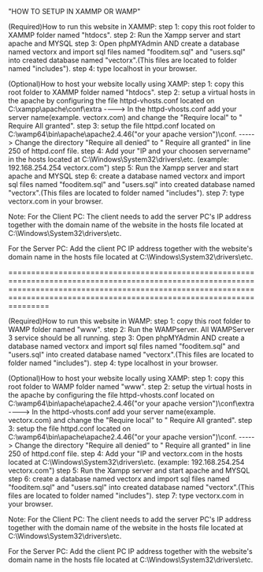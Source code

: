 <!--
@University Project: Saint Louis University PHILIPPINES(SAMCIS)
@Authors: VectorX Group
@Date: 12/14/2020
@Version: 1.0
-->
"HOW TO SETUP IN XAMMP OR WAMP"

(Required)How to run this website in XAMMP:
step 1: copy this root folder to XAMMP folder named "htdocs". 
step 2: Run the Xampp server and start apache and MYSQL
step 3: Open phpMYAdmin AND create a database named vectorx and import sql files named "fooditem.sql" and "users.sql" into created database named "vectorx".(This files are located to folder named "includes"). 
step 4: type localhost in your browser. 

(Optional)How to host your website locally using XAMP:
step 1: copy this root folder to XAMMP folder named "htdocs". 
step 2: setup a virtual hosts in the apache by configuring the file httpd-vhosts.conf located on C:\xampp\apache\conf\extra 
	----> In the httpd-vhosts.conf add your server name(example. vectorx.com) and change the "Require local" to " Require All granted".
step 3: setup the file httpd.conf located on C:\wamp64\bin\apache\apache2.4.46("or your apache version")\conf.
	----->  Change the directory "Require all denied" to " Require all granted" in line 250 of httpd.conf file.
step 4: Add your "IP and your choosen servername" in the hosts located at C:\Windows\System32\drivers\etc. (example: 192.168.254.254 vectorx.com")
step 5: Run the Xampp server and start apache and MYSQL
step 6: create a database named vectorx and import sql files named "fooditem.sql" and "users.sql" into created database named "vectorx".(This files are located to folder named "includes"). 
step 7: type vectorx.com in your browser. 

Note:
For the Client PC: The client needs to add the server PC's IP address together with the domain name of the website in the hosts file located at C:\Windows\System32\drivers\etc.

For the Server PC: Add the client PC IP address together with the website's domain name in the hosts file located at C:\Windows\System32\drivers\etc.

=================================================================================================================================================================================================================================

(Required)How to run this website in WAMP:
step 1: copy this root folder to WAMP folder named "www". 
step 2: Run the WAMPserver. All WAMPServer 3 service should be all running.
step 3: Open phpMYAdmin AND create a database named vectorx and import sql files named "fooditem.sql" and "users.sql" into created database named "vectorx".(This files are located to folder named "includes"). 
step 4: type localhost in your browser. 

(Optional)How to host your website locally using XAMP:
step 1: copy this root folder to WAMP folder named "www". 
step 2: setup the virtual hosts in the apache by configuring the file httpd-vhosts.conf located on C:\wamp64\bin\apache\apache2.4.46("or your apache version")\conf\extra
	----> In the httpd-vhosts.conf add your server name(example. vectorx.com) and change the "Require local" to " Require All granted".
step 3: setup the file httpd.conf located on C:\wamp64\bin\apache\apache2.4.46("or your apache version")\conf.
	----->  Change the directory "Require all denied" to " Require all granted" in line 250 of httpd.conf file.
step 4: Add your "IP and vectorx.com in the hosts located at C:\Windows\System32\drivers\etc. (example: 192.168.254.254 vectorx.com")
step 5: Run the Xampp server and start apache and MYSQL
step 6: create a database named vectorx and import sql files named "fooditem.sql" and "users.sql" into created database named "vectorx".(This files are located to folder named "includes"). 
step 7: type vectorx.com in your browser. 


Note:
For the Client PC: The client needs to add the server PC's IP address together with the domain name of the website in the hosts file located at C:\Windows\System32\drivers\etc.

For the Server PC: Add the client PC IP address together with the website's domain name in the hosts file located at C:\Windows\System32\drivers\etc.



